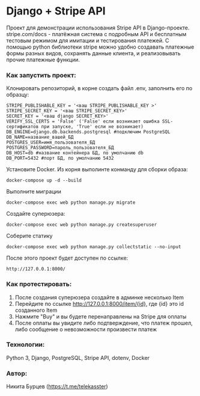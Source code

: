 # Django + Stripe API
 
Проект для демонстрации использования Stripe API в Django-проекте.
stripe.com/docs - платёжная система с подробным API и бесплатным тестовым режимом для имитации и тестирования платежей. С помощью python библиотеки stripe можно удобно создавать платежные формы разных видов, сохранять данные клиента, и реализовывать прочие платежные функции. 


### Как запустить проект:

Клонировать репозиторий, в корне создать файл .env, заполнить его по образцу:

```
STRIPE_PUBLISHABLE_KEY = '<ваш STRIPE_PUBLISHABLE_KEY >'
STRIPE_SECRET_KEY = '<ваш STRIPE_SECRET_KEY>'
SECRET_KEY = '<ваш django SECRET_KEY>'
VERIFY_SSL_CERTS = 'False' ('False' если возникает ошибка SSL-сертификатов при запуске, 'True' если не возникает)
DB_ENGINE=django.db.backends.postgresql #подключим PostgreSQL
DB_NAME=название_вашей_БД
POSTGRES_USER=имя_пользователя_БД
POSTGRES_PASSWORD=пароль_пользователя_БД
DB_HOST=db #название контейнера БД, по умолчанию db
DB_PORT=5432 #порт БД, по умолчанию 5432
```
Установите Docker. Из корня выполинте конманду для сборки образа:

```
docker-compose up -d --build
```
Выполните миграции
```
docker-compose exec web python manage.py migrate 
```

Создайте суперюзера:

```
docker-compose exec web python manage.py createsuperuser
```

Соберите статику

```
docker-compose exec web python manage.py collectstatic --no-input
```

После этого проект будет доступен по ссылке:

```
http://127.0.0.1:8000/
```


### Как протестировать:

1. После создания суперюзера создайте в админке несколько Item
2. Перейдите по ссылке http://127.0.0.1:8000/item/{id}, где {id} это id созданного Item
3. Нажмите "Buy" и вы будете перенаправлены на Stripe для оплаты
4. После оплаты вы увидите либо подтверждение, что платеж прошел, либо сообщение о невозможности произвести платеж


### Технологии:

Python 3, Django, PostgreSQL, Stripe API, dotenv, Docker

### Автор:

Никита Бурцев (https://t.me/telekasster)